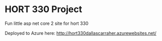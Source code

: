# HORT 330 Project
Fun little asp net core 2 site for hort 330

Deployed to Azure here: http://hort330dallascarraher.azurewebsites.net/
